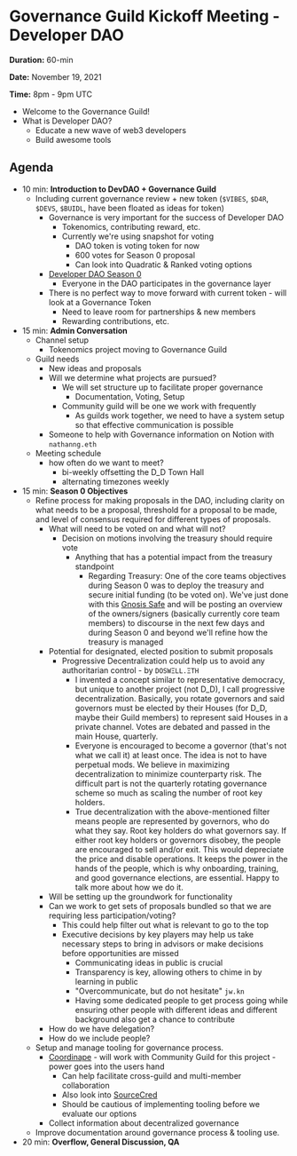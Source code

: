 # Governance Guild Kickoff Meeting - Developer DAO

**Duration:** 60-min

**Date:** November 19, 2021

**Time:** 8pm - 9pm UTC

- Welcome to the Governance Guild!
- What is Developer DAO?
    - Educate a new wave of web3 developers
    - Build awesome tools

## Agenda 
- 10 min: **Introduction to DevDAO + Governance Guild**
    - Including current governance review + new token (`$VIBES`, `$D4R`, `$DEVS`, `$BUIDL`, have been floated as ideas for token)
        - Governance is very important for the success of Developer DAO
            - Tokenomics, contributing reward, etc.
            - Currently we're using snapshot for voting
                - DAO token is voting token for now
                - 600 votes for Season 0 proposal
                - Can look into Quadratic & Ranked voting options
        - [Developer DAO Season 0](https://forum.developerdao.com/t/p3-developer-dao-season-0/219)
            - Everyone in the DAO participates in the governance layer
        - There is no perfect way to move forward with current token - will look at a Governance Token
            - Need to leave room for partnerships & new members
            - Rewarding contributions, etc.
- 15 min: **Admin Conversation**
    - Channel setup
        - Tokenomics project moving to Governance Guild
    - Guild needs
        - New ideas and proposals
        - Will we determine what projects are pursued?
            - We will set structure up to facilitate proper governance
                - Documentation, Voting, Setup
            - Community guild will be one we work with frequently
                - As guilds work together, we need to have a system setup so that effective communication is possible
        - Someone to help with Governance information on Notion with `nathanng.eth`
    - Meeting schedule
        - how often do we want to meet?
            - bi-weekly offsetting the D_D Town Hall
            - alternating timezones weekly
- 15 min: **Season 0 Objectives**
    - Refine process for making proposals in the DAO, including clarity on what needs to be a proposal, threshold for a proposal to be made, and level of consensus required for different types of proposals.
        - What will need to be voted on and what will not?
            - Decision on motions involving the treasury should require vote
                - Anything that has a potential impact from the treasury standpoint
                    - Regarding Treasury: One of the core teams objectives during Season 0 was to deploy the treasury and secure initial funding (to be voted on). We've just done with this [Gnosis Safe](https://gnosis-safe.io/) and will be posting an overview of the owners/signers (basically currently core team members) to discourse in the next few days and during Season 0 and beyond we'll refine how the treasury is managed
        - Potential for designated, elected position to submit proposals
            - Progressive Decentralization could help us to avoid any authoritarian control - by `DOSWΞLL.ΞTH`
                - I invented a concept similar to representative democracy, but unique to another project (not D_D), I call progressive decentralization. Basically, you rotate governors and said governors must be elected by their Houses (for D_D, maybe their Guild members) to represent said Houses in a private channel. Votes are debated and passed in the main House, quarterly.
                - Everyone is encouraged to become a governor (that's not what we call it) at least once. The idea is not to have perpetual mods. We believe in maximizing decentralization to minimize counterparty risk. The difficult part is not the quarterly rotating governance scheme so much as scaling the number of root key holders. 
                - True decentralization with the above-mentioned filter means people are represented by governors, who do what they say. Root key holders do what governors say. If either root key holders or governors disobey, the people are encouraged to sell and/or exit. This would depreciate the price and disable operations. It keeps the power in the hands of the people, which is why onboarding, training, and good governance elections, are essential. Happy to talk more about how we do it.
        - Will be setting up the groundwork for functionality
        - Can we work to get sets of proposals bundled so that we are requiring less participation/voting?
            - This could help filter out what is relevant to go to the top
            - Executive decisions by key players may help us take necessary steps to bring in advisors or make decisions before opportunities are missed
                - Communicating ideas in public is crucial
                - Transparency is key, allowing others to chime in by learning in public
                - "Overcommunicate, but do not hesitate" `jw.kn`
                - Having some dedicated people to get process going while ensuring other people with different ideas and different background also get a chance to contribute
        - How do we have delegation?
        - How do we include people?
    - Setup and manage tooling for governance process.
        - [Coordinape](https://coordinape.com/) - will work with Community Guild for this project - power goes into the users hand
            - Can help facilitate cross-guild and multi-member collaboration
            - Also look into [SourceCred](https://sourcecred.io)
            - Should be cautious of implementing tooling before we evaluate our options
        - Collect information about decentralized governance
    - Improve documentation around governance process & tooling use.
- 20 min: **Overflow, General Discussion, QA**